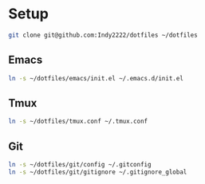 Setup
=====

```bash
git clone git@github.com:Indy2222/dotfiles ~/dotfiles
```

Emacs
-----

```bash
ln -s ~/dotfiles/emacs/init.el ~/.emacs.d/init.el
```

Tmux
----

```bash
ln -s ~/dotfiles/tmux.conf ~/.tmux.conf
```

Git
---

```bash
ln -s ~/dotfiles/git/config ~/.gitconfig
ln -s ~/dotfiles/git/gitignore ~/.gitignore_global
```
